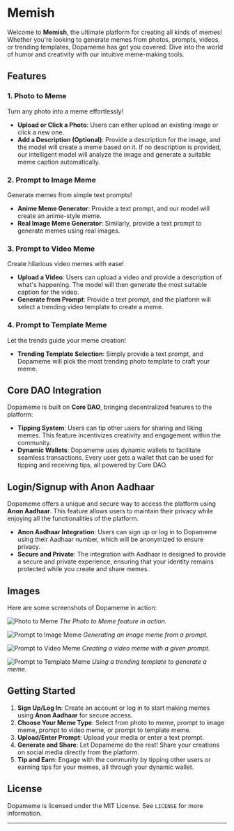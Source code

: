 # Memish

Welcome to **Memish**, the ultimate platform for creating all kinds of memes! Whether you're looking to generate memes from photos, prompts, videos, or trending templates, Dopameme has got you covered. Dive into the world of humor and creativity with our intuitive meme-making tools.

## Features

### 1. Photo to Meme
Turn any photo into a meme effortlessly!
- **Upload or Click a Photo**: Users can either upload an existing image or click a new one.
- **Add a Description (Optional)**: Provide a description for the image, and the model will create a meme based on it. If no description is provided, our intelligent model will analyze the image and generate a suitable meme caption automatically.

### 2. Prompt to Image Meme
Generate memes from simple text prompts!
- **Anime Meme Generator**: Provide a text prompt, and our model will create an anime-style meme.
- **Real Image Meme Generator**: Similarly, provide a text prompt to generate memes using real images.

### 3. Prompt to Video Meme
Create hilarious video memes with ease!
- **Upload a Video**: Users can upload a video and provide a description of what's happening. The model will then generate the most suitable caption for the video.
- **Generate from Prompt**: Provide a text prompt, and the platform will select a trending video template to create a meme.

### 4. Prompt to Template Meme
Let the trends guide your meme creation!
- **Trending Template Selection**: Simply provide a text prompt, and Dopameme will pick the most trending photo template to craft your meme.

## Core DAO Integration

Dopameme is built on **Core DAO**, bringing decentralized features to the platform:

- **Tipping System**: Users can tip other users for sharing and liking memes. This feature incentivizes creativity and engagement within the community.
- **Dynamic Wallets**: Dopameme uses dynamic wallets to facilitate seamless transactions. Every user gets a wallet that can be used for tipping and receiving tips, all powered by Core DAO.

## Login/Signup with Anon Aadhaar

Dopameme offers a unique and secure way to access the platform using **Anon Aadhaar**. This feature allows users to maintain their privacy while enjoying all the functionalities of the platform.

- **Anon Aadhaar Integration**: Users can sign up or log in to Dopameme using their Aadhaar number, which will be anonymized to ensure privacy.
- **Secure and Private**: The integration with Aadhaar is designed to provide a secure and private experience, ensuring that your identity remains protected while you create and share memes.

## Images

Here are some screenshots of Dopameme in action:

![Photo to Meme](https://i.imgur.com/Od25Pft.jpeg)
*The Photo to Meme feature in action.*

![Prompt to Image Meme](https://shreyashsingh.publit.io/file/output-0M.jpg)
*Generating an image meme from a prompt.*

![Prompt to Video Meme](https://i.imgur.com/7jOTSED.gif)
*Creating a video meme with a given prompt.*

![Prompt to Template Meme](https://shreyashsingh.publit.io/file/output-3c.jpg)
*Using a trending template to generate a meme.*

## Getting Started

1. **Sign Up/Log In**: Create an account or log in to start making memes using **Anon Aadhaar** for secure access.
2. **Choose Your Meme Type**: Select from photo to meme, prompt to image meme, prompt to video meme, or prompt to template meme.
3. **Upload/Enter Prompt**: Upload your media or enter a text prompt.
4. **Generate and Share**: Let Dopameme do the rest! Share your creations on social media directly from the platform.
5. **Tip and Earn**: Engage with the community by tipping other users or earning tips for your memes, all through your dynamic wallet.

## License
Dopameme is licensed under the MIT License. See `LICENSE` for more information.

---
